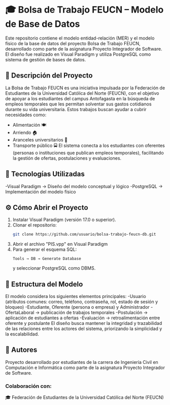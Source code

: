 # 🎓 Bolsa de Trabajo FEUCN – Modelo de Base de Datos
Este repositorio contiene el modelo entidad-relación (MER) y el modelo físico de la base de datos del proyecto Bolsa de Trabajo FEUCN, desarrollado como parte de la asignatura Proyecto Integrador de Software.
El diseño fue realizado en Visual Paradigm y utiliza PostgreSQL como sistema de gestión de bases de datos.

## 📘 Descripción del Proyecto
La Bolsa de Trabajo FEUCN es una iniciativa impulsada por la Federación de Estudiantes de la Universidad Católica del Norte (FEUCN), con el objetivo de apoyar a los estudiantes del campus Antofagasta en la búsqueda de empleos temporales que les permitan solventar sus gastos cotidianos durante su vida universitaria.
Estos trabajos buscan ayudar a cubrir necesidades como:
- Alimentación 🍽️
- Arriendo 🏠
- Aranceles universitarios 💸
- Transporte público 🚍
El sistema conecta a los estudiantes con oferentes (personas o instituciones que publican empleos temporales), facilitando la gestión de ofertas, postulaciones y evaluaciones.

## 🧠 Tecnologías Utilizadas
-Visual Paradigm → Diseño del modelo conceptual y lógico
-PostgreSQL → Implementación del modelo físico

## ⚙️ Cómo Abrir el Proyecto
1. Instalar Visual Paradigm (versión 17.0 o superior).
2. Clonar el repositorio:
   ```bash
   git clone https://github.com/usuario/bolsa-trabajo-feucn-db.git
   ```
3. Abrir el archivo "PIS.vpp" en Visual Paradigm
4. Para generar el esquema SQL:
   ```nginx
   Tools → DB → Generate Database
   ```
   y seleccionar PostgreSQL como DBMS.

## 🧩 Estructura del Modelo
El modelo considera los siguientes elementos principales:
-Usuario (atributos comunes: correo, teléfono, contraseña, rol, estado de sesión y bloqueo)
-Estudiante, Oferente (persona o empresa) y Administrador
-OfertaLaboral → publicación de trabajos temporales
-Postulación → aplicación de estudiantes a ofertas
-Evaluación → retroalimentación entre oferente y postulante
El diseño busca mantener la integridad y trazabilidad de las relaciones entre los actores del sistema, priorizando la simplicidad y la escalabilidad.

## 👥 Autores
Proyecto desarrollado por estudiantes de la carrera de Ingeniería Civil en Computación e Informática
como parte de la asignatura Proyecto Integrador de Software.

### Colaboración con:
🎓 Federación de Estudiantes de la Universidad Católica del Norte (FEUCN)
